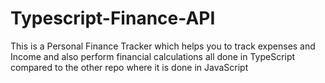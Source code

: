 # Typescript-Finance-API
This is a Personal Finance Tracker which helps you to track expenses and Income and also perform financial calculations all done in TypeScript compared to the other repo where it is done in JavaScript
